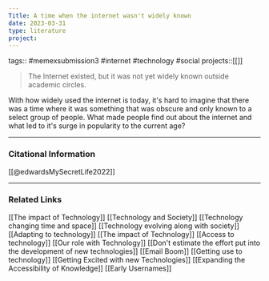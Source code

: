 ```yaml
---
Title: A time when the internet wasn't widely known
date: 2023-03-31
type: literature
project:
---
```

tags:: #memexsubmission3 #internet #technology #social
projects::[[]]

> The Internet existed, but it was not yet widely known outside academic circles.

With how widely used the internet is today, it's hard to imagine that there was a time where it was something that was obscure and only known to a select group of people. What made people find out about the internet and what led to it's surge in popularity to the current age?

---
### Citational Information

[[@edwardsMySecretLife2022]]

---

### Related Links

[[The impact of Technology]]
[[Technology and Society]]
[[Technology changing time and space]]
[[Technology evolving along with society]]
[[Adapting to technology]]
[[The impact of Technology]]
[[Access to technology]]
[[Our role with Technology]]
[[Don't estimate the effort put into the development of new technologies]]
[[Email Boom]]
[[Getting use to technology]]
[[Getting Excited with new Technologies]]
[[Expanding the Accessibility of Knowledge]]
[[Early Usernames]]